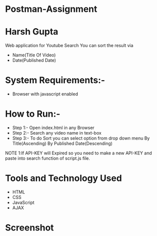 # Postman-Assignment

# Harsh Gupta

Web application for Youtube Search 
You can sort the result via 
- Name(Title Of Video)
- Date(Published Date)

# System Requirements:-
- Browser with javascript enabled

# How to Run:-
- Step 1:- Open index.html in any Browser
- Step 2:- Search any video name in text-box
- Step 3:- To do Sort you can select option from drop down menu
			     By Title(Ascending)
			     By Published Date(Descending)


 NOTE 1:If API-KEY will Expired so you need to make a new API-KEY and paste into search function  of script.js file.  
 
 # Tools and Technology Used
 - HTML
 - CSS
 - JavaScript
 - AJAX
 
# Screenshot
